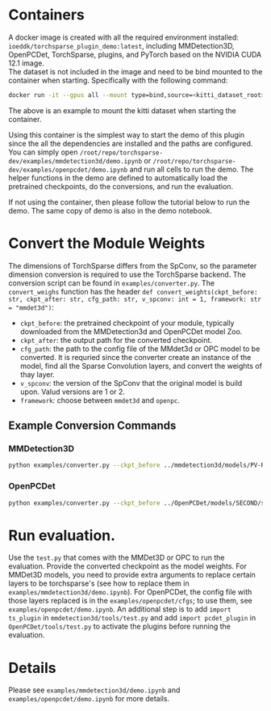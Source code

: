 # Containers
A docker image is created with all the required environment installed: `ioeddk/torchsparse_plugin_demo:latest`, including MMDetection3D, OpenPCDet, TorchSparse, plugins, and PyTorch based on the NVIDIA CUDA 12.1 image.   
The dataset is not included in the image and need to be bind mounted to the container when starting. Specifically with the following command: 
```bash
docker run -it --gpus all --mount type=bind,source=<kitti_dataset_root>,target=/root/data/kitti --mount type=bind,source=<nuscenes_dataset_root>,target=/root/data/nuscenes ioeddk/torchsparse_plugin_demo:latest
```
The above is an example to mount the kitti dataset when starting the container.

Using this container is the simplest way to start the demo of this plugin since the all the dependencies are installed and the paths are configured. You can simply open `/root/repo/torchsparse-dev/examples/mmdetection3d/demo.ipynb` or `/root/repo/torchsparse-dev/examples/openpcdet/demo.ipynb` and run all cells to run the demo. The helper functions in the demo are defined to automatically load the pretrained checkpoints, do the conversions, and run the evaluation. 

If not using the container, then please follow the tutorial below to run the demo. The same copy of demo is also in the demo notebook. 

# Convert the Module Weights
The dimensions of TorchSparse differs from the SpConv, so the parameter dimension conversion is required to use the TorchSparse backend. The conversion script can be found in `examples/converter.py`. The `convert_weighs` function has the header `def convert_weights(ckpt_before: str, ckpt_after: str, cfg_path: str, v_spconv: int = 1, framework: str = "mmdet3d")`:
- `ckpt_before`: the pretrained checkpoint of your module, typically downloaded from the MMDetection3d and OpenPCDet model Zoo. 
- `ckpt_after`: the output path for the converted checkpoint. 
- `cfg_path`: the path to the config file of the MMdet3d or OPC model to be converted. It is requried since the converter create an instance of the model, find all the Sparse Convolution layers, and convert the weights of thay layer. 
- `v_spconv`: the version of the SpConv that the original model is build upon. Valud versions are 1 or 2. 
- `framework`: choose between `mmdet3d` and `openpc`. 

## Example Conversion Commands
### MMDetection3D
```bash
python examples/converter.py --ckpt_before ../mmdetection3d/models/PV-RCNN/pv_rcnn_8xb2-80e_kitti-3d-3class_20221117_234428-b384d22f.pth --cfg_path ../mmdetection3d/pv_rcnn/pv_rcnn_8xb2-80e_kitti-3d-3class.py --ckpt_after ./converted/PV-RCNN/pv_rcnn_8xb2-80e_kitti-3d-3class_20221117_234428-b384d22f.pth --v_spconv 1 --framework mmdet3d
```

### OpenPCDet
```bash
python examples/converter.py --ckpt_before ../OpenPCDet/models/SECOND/second_7862.pth --cfg_path ../OpenPCDet/tools/cfgs/kitti_models/second.yaml --ckpt_after ./converted/SECOND/second_7862.pth --v_spconv 1 --framework openpc
```

# Run evaluation. 
Use the `test.py` that comes with the MMDet3D or OPC to run the evaluation. Provide the converted checkpoint as the model weights. For MMDet3D models, you need to provide extra arguments to replace certain layers to be torchsparse's (see how to replace them in `examples/mmdetection3d/demo.ipynb`). For OpenPCDet, the config file with those layers replaced is in the `examples/openpcdet/cfgs`; to use them, see `examples/openpcdet/demo.ipynb`. An additional step is to add `import ts_plugin` in `mmdetection3d/tools/test.py` and add `import pcdet_plugin` in `OpenPCDet/tools/test.py` to activate the plugins before running the evaluation. 

# Details
Please see `examples/mmdetection3d/demo.ipynb` and `examples/openpcdet/demo.ipynb` for more details. 
